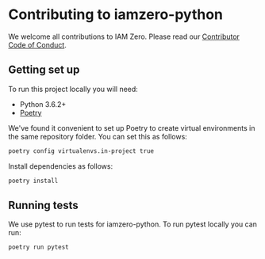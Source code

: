 # Contributing to iamzero-python

We welcome all contributions to IAM Zero. Please read our [Contributor Code of Conduct](https://github.com/common-fate/iamzero/blob/main/CODE_OF_CONDUCT.md).

## Getting set up

To run this project locally you will need:

- Python 3.6.2+
- [Poetry](https://python-poetry.org/docs/)

We've found it convenient to set up Poetry to create virtual environments in the same repository folder. You can set this as follows:

```bash
poetry config virtualenvs.in-project true
```

Install dependencies as follows:

```bash
poetry install
```

## Running tests

We use pytest to run tests for iamzero-python. To run pytest locally you can run:

```bash
poetry run pytest
```
